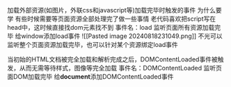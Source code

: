 加载外部资源(如图片，外联css和javascript等)加载完毕时触发的事件
为什么要学
有些时候需要等页面资源全部处理完了做一些事情
老代码喜欢把script写在head中，这时候直接找dom元素找不到
事件名：load
监听页面所有资源加载完毕
给window添加load事件
![[Pasted image 20240818231049.png]]
不光可以监听整个页面资源加载完毕，也可以针对某个资源绑定load事件

当初始的HTML文档被完全加载和解析完成之后，DOMContentLoaded事件被触发，从而无需等待样式，图像等完全加载
事件名：DOMContentLoaded
监听页面DOM加载完毕
给**document**添加DOMContentLoaded事件